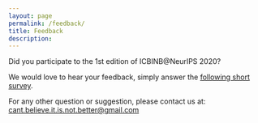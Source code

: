 ```yaml
---
layout: page
permalink: /feedback/
title: Feedback
description:
---
```


Did you participate to the 1st edition of ICBINB@NeurIPS 2020?

We would love to hear your feedback, simply answer the [following short survey](https://forms.gle/MhZBFEaByk6F3ztTA).


For any other question or suggestion, please contact us at: <cant.believe.it.is.not.better@gmail.com>
